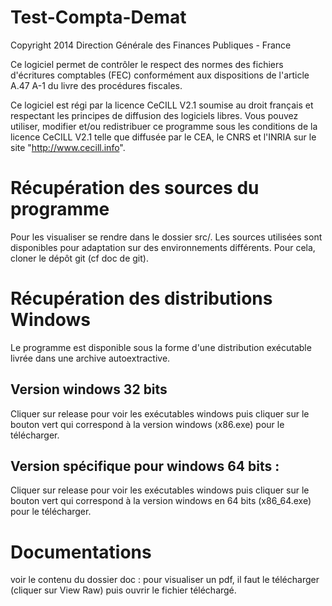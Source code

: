 Test-Compta-Demat
=================

Copyright 2014 Direction Générale des Finances Publiques - France

Ce logiciel permet de contrôler le respect des normes des fichiers d'écritures comptables (FEC) conformément aux dispositions de l'article A.47 A-1 du livre des procédures fiscales.  

Ce logiciel est régi par la licence CeCILL V2.1 soumise au droit français et
respectant les principes de diffusion des logiciels libres. Vous pouvez
utiliser, modifier et/ou redistribuer ce programme sous les conditions
de la licence CeCILL V2.1 telle que diffusée par le CEA, le CNRS et l'INRIA 
sur le site "http://www.cecill.info".

Récupération des sources du programme
=====================================
Pour les visualiser se rendre dans le dossier src/.
Les sources utilisées sont disponibles pour adaptation sur des environnements différents.
Pour cela, cloner le dépôt git (cf doc de git).

Récupération des distributions Windows
=====================================
Le programme est disponible sous la forme d'une distribution exécutable livrée dans une archive autoextractive.

Version windows 32 bits
-----------------------------------------------------------
Cliquer sur release pour voir les exécutables windows
puis cliquer sur le bouton vert qui correspond à la version windows (x86.exe) pour le télécharger.

Version spécifique pour windows 64 bits :
------------------------------------------
Cliquer sur release pour voir les exécutables windows
puis cliquer sur le bouton vert qui correspond à la version windows en 64 bits (x86_64.exe) pour le télécharger.

Documentations
============
voir le contenu du dossier doc :
pour visualiser un pdf, il faut le télécharger (cliquer sur View Raw) puis ouvrir le fichier téléchargé.


